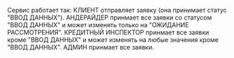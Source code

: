 Сервис работает так:
КЛИЕНТ отправляет заявку (она принимает статус "ВВОД ДАННЫХ").
АНДЕРАЙДЕР принмает все заявки со статусом "ВВОД ДАННЫХ" и может изменять только на "ОЖИДАНИЕ РАССМОТРЕНИЯ".
КРЕДИТНЫЙ ИНСПЕКТОР принмает все заявки кроме "ВВОД ДАННЫХ" и может изменять на любые значения кроме "ВВОД ДАННЫХ".
АДМИН принмает все заявки.